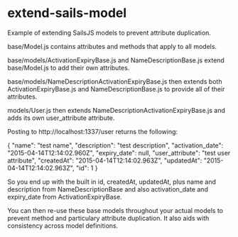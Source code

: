 # extend-sails-model
Example of extending SailsJS models to prevent attribute duplication.

base/Model.js contains attributes and methods that apply to all models.

base/models/ActivationExpiryBase.js and NameDescriptionBase.js extend base/Model.js to add their own attributes.

base/models/NameDescriptionActivationExpiryBase.js then extends both ActivationExpiryBase.js and NameDescriptionBase.js to provide all of their attributes.

models/User.js then extends NameDescriptionActivationExpiryBase.js and adds its own user_attribute attribute.

Posting to http://localhost:1337/user returns the following:

{
    "name": "test name",
    "description": "test description",
    "activation_date": "2015-04-14T12:14:02.960Z",
    "expiry_date": null,
    "user_attribute": "test user attribute",
    "createdAt": "2015-04-14T12:14:02.963Z",
    "updatedAt": "2015-04-14T12:14:02.963Z",
    "id": 1
}

So you end up with the built in id, createdAt, updatedAt, plus name and description from NameDescriptionBase and also activation_date and expiry_date from ActivationExpiryBase.

You can then re-use these base models throughout your actual models to prevent method and particulary attribute duplication. It also aids with consistency across model definitions.